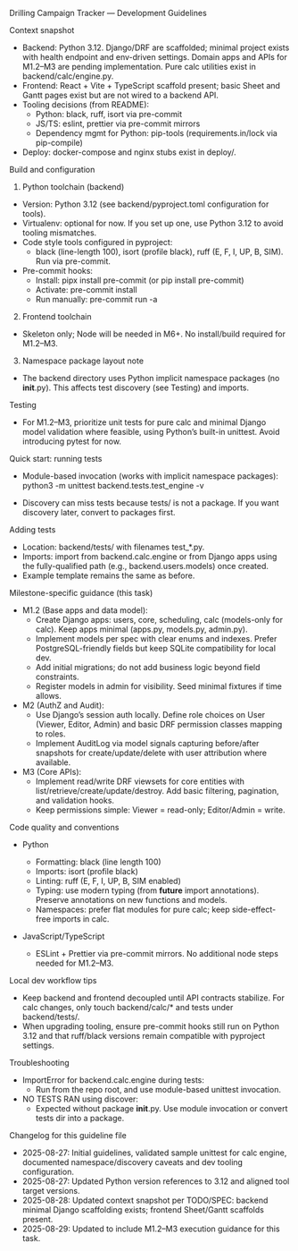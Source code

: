 Drilling Campaign Tracker — Development Guidelines

Context snapshot
- Backend: Python 3.12. Django/DRF are scaffolded; minimal project exists with health endpoint and env-driven settings. Domain apps and APIs for M1.2–M3 are pending implementation. Pure calc utilities exist in backend/calc/engine.py.
- Frontend: React + Vite + TypeScript scaffold present; basic Sheet and Gantt pages exist but are not wired to a backend API.
- Tooling decisions (from README):
  - Python: black, ruff, isort via pre-commit
  - JS/TS: eslint, prettier via pre-commit mirrors
  - Dependency mgmt for Python: pip-tools (requirements.in/lock via pip-compile)
- Deploy: docker-compose and nginx stubs exist in deploy/.

Build and configuration
1) Python toolchain (backend)
- Version: Python 3.12 (see backend/pyproject.toml configuration for tools).
- Virtualenv: optional for now. If you set up one, use Python 3.12 to avoid tooling mismatches.
- Code style tools configured in pyproject:
  - black (line-length 100), isort (profile black), ruff (E, F, I, UP, B, SIM). Run via pre-commit.
- Pre-commit hooks:
  - Install: pipx install pre-commit (or pip install pre-commit)
  - Activate: pre-commit install
  - Run manually: pre-commit run -a

2) Frontend toolchain
- Skeleton only; Node will be needed in M6+. No install/build required for M1.2–M3.

3) Namespace package layout note
- The backend directory uses Python implicit namespace packages (no __init__.py). This affects test discovery (see Testing) and imports.

Testing
- For M1.2–M3, prioritize unit tests for pure calc and minimal Django model validation where feasible, using Python’s built-in unittest. Avoid introducing pytest for now.

Quick start: running tests
- Module-based invocation (works with implicit namespace packages):
  python3 -m unittest backend.tests.test_engine -v

- Discovery can miss tests because tests/ is not a package. If you want discovery later, convert to packages first.

Adding tests
- Location: backend/tests/ with filenames test_*.py.
- Imports: import from backend.calc.engine or from Django apps using the fully-qualified path (e.g., backend.users.models) once created.
- Example template remains the same as before.

Milestone-specific guidance (this task)
- M1.2 (Base apps and data model):
  - Create Django apps: users, core, scheduling, calc (models-only for calc). Keep apps minimal (apps.py, models.py, admin.py).
  - Implement models per spec with clear enums and indexes. Prefer PostgreSQL-friendly fields but keep SQLite compatibility for local dev.
  - Add initial migrations; do not add business logic beyond field constraints.
  - Register models in admin for visibility. Seed minimal fixtures if time allows.
- M2 (AuthZ and Audit):
  - Use Django’s session auth locally. Define role choices on User (Viewer, Editor, Admin) and basic DRF permission classes mapping to roles.
  - Implement AuditLog via model signals capturing before/after snapshots for create/update/delete with user attribution where available.
- M3 (Core APIs):
  - Implement read/write DRF viewsets for core entities with list/retrieve/create/update/destroy. Add basic filtering, pagination, and validation hooks.
  - Keep permissions simple: Viewer = read-only; Editor/Admin = write.

Code quality and conventions
- Python
  - Formatting: black (line length 100)
  - Imports: isort (profile black)
  - Linting: ruff (E, F, I, UP, B, SIM enabled)
  - Typing: use modern typing (from __future__ import annotations). Preserve annotations on new functions and models.
  - Namespaces: prefer flat modules for pure calc; keep side-effect-free imports in calc.

- JavaScript/TypeScript
  - ESLint + Prettier via pre-commit mirrors. No additional node steps needed for M1.2–M3.

Local dev workflow tips
- Keep backend and frontend decoupled until API contracts stabilize. For calc changes, only touch backend/calc/* and tests under backend/tests/.
- When upgrading tooling, ensure pre-commit hooks still run on Python 3.12 and that ruff/black versions remain compatible with pyproject settings.

Troubleshooting
- ImportError for backend.calc.engine during tests:
  - Run from the repo root, and use module-based unittest invocation.
- NO TESTS RAN using discover:
  - Expected without package __init__.py. Use module invocation or convert tests dir into a package.

Changelog for this guideline file
- 2025-08-27: Initial guidelines, validated sample unittest for calc engine, documented namespace/discovery caveats and dev tooling configuration.
- 2025-08-27: Updated Python version references to 3.12 and aligned tool target versions.
- 2025-08-28: Updated context snapshot per TODO/SPEC: backend minimal Django scaffolding exists; frontend Sheet/Gantt scaffolds present.
- 2025-08-29: Updated to include M1.2–M3 execution guidance for this task.
